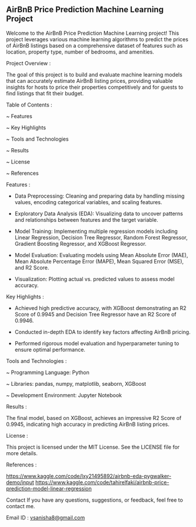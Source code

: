 AirBnB Price Prediction Machine Learning Project
---------------------------------------------------

Welcome to the AirBnB Price Prediction Machine Learning project! This project leverages various machine learning algorithms to predict the prices of AirBnB listings based on a comprehensive dataset of features such as location, property type, number of bedrooms, and amenities.

Project Overview :

The goal of this project is to build and evaluate machine learning models that can accurately estimate AirBnB listing prices, providing valuable insights for hosts to price their properties competitively and for guests to find listings that fit their budget.

Table of Contents :

~ Features

~ Key Highlights

~ Tools and Technologies

~ Results

~ License

~ References

Features :

* Data Preprocessing: Cleaning and preparing data by handling missing values, encoding categorical variables, and scaling features.
  
* Exploratory Data Analysis (EDA): Visualizing data to uncover patterns and relationships between features and the target variable.
  
* Model Training: Implementing multiple regression models including Linear Regression, Decision Tree Regressor, Random Forest Regressor, Gradient Boosting Regressor, and 
  XGBoost Regressor.
  
* Model Evaluation: Evaluating models using Mean Absolute Error (MAE), Mean Absolute Percentage Error (MAPE), Mean Squared Error (MSE), and R2 Score.
  
* Visualization: Plotting actual vs. predicted values to assess model accuracy.
  
Key Highlights :

* Achieved high predictive accuracy, with XGBoost demonstrating an R2 Score of 0.9945 and Decision Tree Regressor have an R2 Score of 0.9946.
  
* Conducted in-depth EDA to identify key factors affecting AirBnB pricing.
  
* Performed rigorous model evaluation and hyperparameter tuning to ensure optimal performance.

Tools and Technologies :

~ Programming Language: Python

~ Libraries: pandas, numpy, matplotlib, seaborn, XGBoost

~ Development Environment: Jupyter Notebook

Results : 

The final model, based on XGBoost, achieves an impressive R2 Score of 0.9945, indicating high accuracy in predicting AirBnB listing prices.

License :

This project is licensed under the MIT License. See the LICENSE file for more details.

References :

https://www.kaggle.com/code/lxy21495892/airbnb-eda-pygwalker-demo/input
https://www.kaggle.com/code/tahirelfaki/airbnb-price-prediction-model-linear-regression

Contact If you have any questions, suggestions, or feedback, feel free to contact me.

Email ID : vsanisha8@gmail.com

